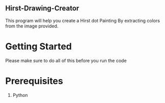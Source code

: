 ## Hirst-Drawing-Creator
This program will help you create a Hirst dot Painting By extracting colors from the image provided.

# Getting Started
 Please make sure to do all of this before you run the code

# Prerequisites
 1. Python
